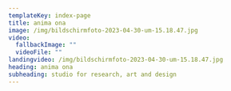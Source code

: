 ```yaml
---
templateKey: index-page
title: anima ona
image: /img/bildschirmfoto-2023-04-30-um-15.18.47.jpg
video:
  fallbackImage: ""
  videoFile: ""
landingvideo: /img/bildschirmfoto-2023-04-30-um-15.18.47.jpg
heading: anima ona
subheading: studio for research, art and design
---
```

